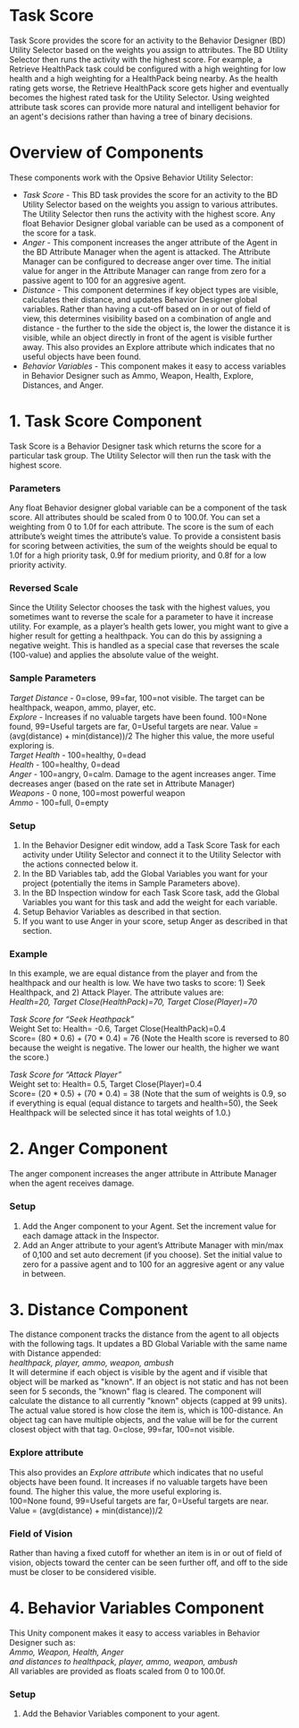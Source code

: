# Task Score
Task Score provides the score for an activity to the Behavior Designer (BD) Utility Selector based on the weights you assign to  attributes. The BD Utility Selector then runs the activity with the highest score.   For example, a Retrieve HealthPack task could be configured with a high weighting for low health and a high weighting for a HealthPack being nearby.  As the health rating gets worse, the Retrieve HealthPack score gets higher  and eventually becomes the highest rated task for the Utility Selector.  Using weighted attribute task scores can provide more natural and intelligent behavior for an agent's decisions rather than having a tree of binary decisions. 

# Overview of Components

These components work with the Opsive Behavior Utility Selector:

- *Task Score* - This BD task provides the score for an activity to the BD Utility Selector based on the weights you assign to various attributes. The Utility Selector then runs the activity with the highest score.  Any float Behavior Designer global variable can be used as a component of the score for a task.
- *Anger* - This component increases the anger attribute of the Agent in the BD Attribute Manager when the agent is attacked. The Attribute Manager can be configured to decrease anger over time.  The initial value for anger in the Attribute Manager can range from zero for a passive agent to 100 for an aggresive agent.  
- *Distance* - This component determines if key object types are visible, calculates their distance, and updates Behavior Designer global variables. Rather than having a cut-off based on in or out of field of view, this determines visibility based on a combination of angle and distance - the further to the side the object is, the lower the distance it is visible, while an object directly in front of the agent is visible further away.  This also provides an Explore attribute which indicates that no useful objects have been found.
- *Behavior Variables* - This component makes it easy to access variables in Behavior Designer such as Ammo, Weapon, Health, Explore, Distances, and Anger.

# 1. Task Score Component

Task Score is a Behavior Designer task which returns the score for a particular task group.  The Utility Selector will then run the task with the highest score.  

### Parameters
Any float Behavior designer global variable can be a component of the task score.  All attributes should be scaled from 0 to 100.0f.  You can set a weighting from 0 to 1.0f for each attribute.  The  score is the sum of each attribute’s weight times the attribute’s value.    To provide a consistent basis for scoring between activities, the sum of the weights should be equal to 1.0f for a high priority task, 0.9f for medium priority, and 0.8f for a low priority activity.

### Reversed Scale
Since the Utility Selector chooses the task with the highest values, you sometimes want to reverse the scale for  a parameter to have it increase utility.  For example, as a player’s health gets lower, you might want to give a higher result for getting a healthpack.  You can do this by assigning a negative weight.  This is handled as a special case that reverses the scale (100-value) and applies the absolute value of the weight. 

### Sample Parameters
*Target Distance* -  0=close, 99=far, 100=not visible. The target can be healthpack, weapon, ammo, player, etc.  
*Explore* -  Increases if no valuable targets have been found.  100=None found, 99=Useful targets are far, 0=Useful targets are near.  Value = (avg(distance) + min(distance))/2  The higher this value, the more useful exploring is.  
*Target Health* - 100=healthy, 0=dead  
*Health* - 100=healthy, 0=dead  
*Anger* - 100=angry, 0=calm.  Damage to the agent increases anger.  Time decreases anger (based on the rate set in Attribute Manager)  
*Weapons* - 0 none, 100=most powerful weapon   
*Ammo* - 100=full, 0=empty  

### Setup
1. In the Behavior Designer edit window, add a Task Score Task for each activity under Utility Selector and connect it to the Utility Selector with the actions connected below it.  
1. In the BD Variables tab, add the Global Variables you want for your project (potentially the items in Sample Parameters above).  
1. In the BD Inspection window for each Task Score task, add the Global Variables you want for this task and add the weight for each variable. 
1. Setup Behavior Variables as described in that section.
1. If you want to use Anger in your score, setup Anger as described in that section.

### Example

In this example, we are equal distance from the player and from the healthpack and our health is low.  We have two tasks to score:  1) Seek Healthpack, and 2) Attack Player.  The attribute values are:  
*Health=20, Target Close(HealthPack)=70, Target Close(Player)=70*  

*Task Score for “Seek Heathpack”*  
Weight Set to:  Health= -0.6, Target Close(HealthPack)=0.4  
Score= (80 * 0.6) + (70 * 0.4) = 76  (Note the Health score is reversed to 80 because the weight is negative.  The lower our health, the higher we want the score.)  
  
*Task Score for “Attack Player”*  
Weight set to:  Health= 0.5, Target Close(Player)=0.4  
Score= (20 * 0.5) + (70 * 0.4) = 38  (Note that the sum of weights is 0.9, so if everything is equal (equal distance to targets and health=50), the Seek Healthpack will be selected since it has total weights of 1.0.)  

# 2. Anger Component

The anger component increases the anger attribute in Attribute Manager when the agent receives damage.

### Setup
1. Add the Anger component to your Agent.  Set the increment value for each damage attack in the Inspector.
1. Add an Anger attribute to your agent’s Attribute Manager with min/max of 0,100 and set auto decrement (if you choose).  Set the initial value to zero for a passive agent and to 100 for an aggresive agent or any value in between.  

# 3. Distance Component  
The distance component tracks the distance from the agent to all objects with the following tags. It updates a BD Global Variable with the same name with Distance appended:  
*healthpack, player, ammo, weapon, ambush*  
It will determine if each object is visible by the agent and if visible that object will be marked as "known". If an object is not static and has not been seen for 5 seconds, the "known" flag is cleared.  The component will calculate the distance to all currently  "known" objects (capped at 99 units).  The actual value stored is how close the item is, which is 100-distance.  An object tag can have multiple objects, and the value will be for the current closest object with that tag.   0=close, 99=far, 100=not visible.  
  
### Explore attribute  
This also provides an *Explore attribute* which indicates that no useful objects have been found. It increases if no valuable targets have been found.  The higher this value, the more useful exploring is.  
100=None found, 99=Useful targets are far, 0=Useful targets are near.  
Value = (avg(distance) + min(distance))/2    

### Field of Vision
Rather than having a fixed cutoff for whether an item is in or out of field of vision, objects toward the center can be seen further off, and off to the side must be closer to be considered visible.

# 4. Behavior Variables Component  
This Unity component makes it easy to access variables in Behavior Designer such as:  
*Ammo, Weapon, Health, Anger  
and distances to healthpack, player, ammo, weapon, ambush*  
All variables are provided as floats scaled from 0 to 100.0f.

### Setup  
1. Add the Behavior Variables component to your agent.


